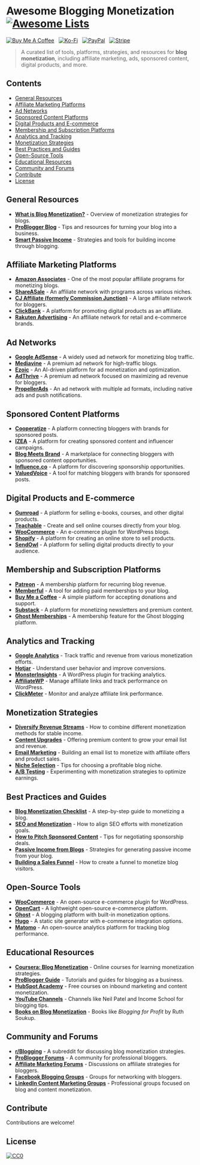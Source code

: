 # Awesome Blogging Monetization [![Awesome Lists](https://srv-cdn.himpfen.io/badges/awesome-lists/awesomelists-flat.svg)](https://github.com/awesomelistsio/awesome)

[![Buy Me A Coffee](https://srv-cdn.himpfen.io/badges/buymeacoffee/buymeacoffee-flat.svg)](https://tinyurl.com/2h9aktmd) &nbsp; [![Ko-Fi](https://srv-cdn.himpfen.io/badges/kofi/kofi-flat.svg)](https://tinyurl.com/d4xnrptz) &nbsp; [![PayPal](https://srv-cdn.himpfen.io/badges/paypal/paypal-flat.svg)](https://tinyurl.com/mr22naua) &nbsp; [![Stripe](https://srv-cdn.himpfen.io/badges/stripe/stripe-flat.svg)](https://tinyurl.com/e8ymxdw3)

> A curated list of tools, platforms, strategies, and resources for **blog monetization**, including affiliate marketing, ads, sponsored content, digital products, and more.

## Contents

- [General Resources](#general-resources)
- [Affiliate Marketing Platforms](#affiliate-marketing-platforms)
- [Ad Networks](#ad-networks)
- [Sponsored Content Platforms](#sponsored-content-platforms)
- [Digital Products and E-commerce](#digital-products-and-e-commerce)
- [Membership and Subscription Platforms](#membership-and-subscription-platforms)
- [Analytics and Tracking](#analytics-and-tracking)
- [Monetization Strategies](#monetization-strategies)
- [Best Practices and Guides](#best-practices-and-guides)
- [Open-Source Tools](#open-source-tools)
- [Educational Resources](#educational-resources)
- [Community and Forums](#community-and-forums)
- [Contribute](#contribute)
- [License](#license)

## General Resources

- **[What is Blog Monetization?](https://en.wikipedia.org/wiki/Blog)** - Overview of monetization strategies for blogs.
- **[ProBlogger Blog](https://problogger.com/)** - Tips and resources for turning your blog into a business.
- **[Smart Passive Income](https://www.smartpassiveincome.com/)** - Strategies and tools for building income through blogging.

## Affiliate Marketing Platforms

- **[Amazon Associates](https://affiliate-program.amazon.com/)** - One of the most popular affiliate programs for monetizing blogs.
- **[ShareASale](https://www.shareasale.com/)** - An affiliate network with programs across various niches.
- **[CJ Affiliate (formerly Commission Junction)](https://www.cj.com/)** - A large affiliate network for bloggers.
- **[ClickBank](https://www.clickbank.com/)** - A platform for promoting digital products as an affiliate.
- **[Rakuten Advertising](https://rakutenadvertising.com/)** - An affiliate network for retail and e-commerce brands.

## Ad Networks

- **[Google AdSense](https://www.google.com/adsense/start/)** - A widely used ad network for monetizing blog traffic.
- **[Mediavine](https://www.mediavine.com/)** - A premium ad network for high-traffic blogs.
- **[Ezoic](https://www.ezoic.com/)** - An AI-driven platform for ad monetization and optimization.
- **[AdThrive](https://www.adthrive.com/)** - A premium ad network focused on maximizing ad revenue for bloggers.
- **[PropellerAds](https://propellerads.com/)** - An ad network with multiple ad formats, including native ads and push notifications.

## Sponsored Content Platforms

- **[Cooperatize](https://www.cooperatize.com/)** - A platform connecting bloggers with brands for sponsored posts.
- **[IZEA](https://izea.com/)** - A platform for creating sponsored content and influencer campaigns.
- **[Blog Meets Brand](https://www.blogmeetsbrand.com/)** - A marketplace for connecting bloggers with sponsored content opportunities.
- **[Influence.co](https://influence.co/)** - A platform for discovering sponsorship opportunities.
- **[ValuedVoice](https://www.valuedvoice.com/)** - A tool for matching bloggers with brands for sponsored posts.

## Digital Products and E-commerce

- **[Gumroad](https://gumroad.com/)** - A platform for selling e-books, courses, and other digital products.
- **[Teachable](https://teachable.com/)** - Create and sell online courses directly from your blog.
- **[WooCommerce](https://woocommerce.com/)** - An e-commerce plugin for WordPress blogs.
- **[Shopify](https://www.shopify.com/)** - A platform for creating an online store to sell products.
- **[SendOwl](https://www.sendowl.com/)** - A platform for selling digital products directly to your audience.

## Membership and Subscription Platforms

- **[Patreon](https://www.patreon.com/)** - A membership platform for recurring blog revenue.
- **[Memberful](https://memberful.com/)** - A tool for adding paid memberships to your blog.
- **[Buy Me a Coffee](https://www.buymeacoffee.com/)** - A simple platform for accepting donations and support.
- **[Substack](https://substack.com/)** - A platform for monetizing newsletters and premium content.
- **[Ghost Memberships](https://ghost.org/features/members/)** - A membership feature for the Ghost blogging platform.

## Analytics and Tracking

- **[Google Analytics](https://analytics.google.com/)** - Track traffic and revenue from various monetization efforts.
- **[Hotjar](https://www.hotjar.com/)** - Understand user behavior and improve conversions.
- **[MonsterInsights](https://www.monsterinsights.com/)** - A WordPress plugin for tracking analytics.
- **[AffiliateWP](https://affiliatewp.com/)** - Manage affiliate links and track performance on WordPress.
- **[ClickMeter](https://www.clickmeter.com/)** - Monitor and analyze affiliate link performance.

## Monetization Strategies

- **[Diversify Revenue Streams](https://problogger.com/multiple-income-streams/)** - How to combine different monetization methods for stable income.
- **[Content Upgrades](https://backlinko.com/content-upgrades-guide)** - Offering premium content to grow your email list and revenue.
- **[Email Marketing](https://www.convertkit.com/)** - Building an email list to monetize with affiliate offers and product sales.
- **[Niche Selection](https://www.smartpassiveincome.com/)** - Tips for choosing a profitable blog niche.
- **[A/B Testing](https://optimizely.com/)** - Experimenting with monetization strategies to optimize earnings.

## Best Practices and Guides

- **[Blog Monetization Checklist](https://problogger.com/)** - A step-by-step guide to monetizing a blog.
- **[SEO and Monetization](https://moz.com/learn/seo)** - How to align SEO efforts with monetization goals.
- **[How to Pitch Sponsored Content](https://www.thebalancesmb.com/)** - Tips for negotiating sponsorship deals.
- **[Passive Income from Blogs](https://www.smartpassiveincome.com/)** - Strategies for generating passive income from your blog.
- **[Building a Sales Funnel](https://blog.hubspot.com/marketing/sales-funnel)** - How to create a funnel to monetize blog visitors.

## Open-Source Tools

- **[WooCommerce](https://woocommerce.com/)** - An open-source e-commerce plugin for WordPress.
- **[OpenCart](https://www.opencart.com/)** - A lightweight open-source e-commerce platform.
- **[Ghost](https://ghost.org/)** - A blogging platform with built-in monetization options.
- **[Hugo](https://gohugo.io/)** - A static site generator with e-commerce integration options.
- **[Matomo](https://matomo.org/)** - An open-source analytics platform for tracking blog performance.

## Educational Resources

- **[Coursera: Blog Monetization](https://www.coursera.org/)** - Online courses for learning monetization strategies.
- **[ProBlogger Guide](https://problogger.com/start-here/)** - Tutorials and guides for blogging as a business.
- **[HubSpot Academy](https://academy.hubspot.com/)** - Free courses on inbound marketing and content monetization.
- **[YouTube Channels](https://www.youtube.com/)** - Channels like Neil Patel and Income School for blogging tips.
- **[Books on Blog Monetization](https://www.goodreads.com/)** - Books like *Blogging for Profit* by Ruth Soukup.

## Community and Forums

- **[r/Blogging](https://www.reddit.com/r/blogging/)** - A subreddit for discussing blog monetization strategies.
- **[ProBlogger Forums](https://problogger.com/)** - A community for professional bloggers.
- **[Affiliate Marketing Forums](https://www.affilorama.com/forum/)** - Discussions on affiliate strategies for bloggers.
- **[Facebook Blogging Groups](https://www.facebook.com/)** - Groups for networking with bloggers.
- **[LinkedIn Content Marketing Groups](https://www.linkedin.com/)** - Professional groups focused on blog and content monetization.

## Contribute

Contributions are welcome!

## License

[![CC0](https://mirrors.creativecommons.org/presskit/buttons/88x31/svg/by-sa.svg)](http://creativecommons.org/licenses/by-sa/4.0/)
